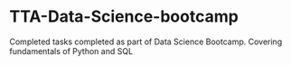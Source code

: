 # TTA-Data-Science-bootcamp
Completed tasks completed as part of Data Science Bootcamp.
Covering fundamentals of Python and SQL
